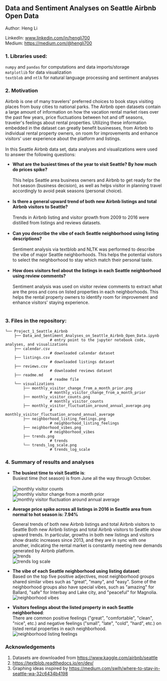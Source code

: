 ## Data and Sentiment Analyses on Seattle Airbnb Open Data

Author: Heng Li

LinkedIn: www.linkedin.com/in/hengli700 <br>
Medium: https://medium.com/@hengli700


### 1. Libraries used:
```numpy``` and ```pandas``` for computations and data imports/storage <br>
```matplotlib``` for data visualization <br>
```textblob``` and ```ntlk``` for natural language processing and sentiment analyses
### 2. Motivation
Airbnb is one of many travelers' preferred choices to book stays visiting places from busy cities to national parks. The Airbnb open datasets contain a large amount of information on how the vacation rental market rises over the past few years, price fluctuations between hot and off seasons, traveler's feelings about rental properties. Utilizing these information embedded in the dataset can greatly benefit businesses, from Airbnb to individual rental property owners, on room for improvements and enhance visitors' user experience about the platform and listings. 
<br><br>
In this Seattle Airbnb data set, data analyses and visualizations were used to answer the following questions:
- **What are the busiest times of the year to visit Seattle? By how much do prices spike?**
<br><br>
  This helps Seattle area business owners and Airbnb to get ready for the hot season (business decision), as well as helps visitor in planning travel accordingly to avoid peak seasons (personal choice).
<br><br>
- **Is there a general upward trend of both new Airbnb listings and total Airbnb visitors to Seattle?**
<br><br>
  Trends in Airbnb listing and visitor growth from 2009 to 2016 were distilled from listings and reviews datasets.
<br><br>
- **Can you describe the vibe of each Seattle neighborhood using listing descriptions?**
<br><br>
  Sentiment analysis via textblob and NLTK was performed to describe the vibe of major Seattle neighborhoods. This helps the potential visitors to select the neighborhood to stay which match their personal taste.
<br><br>
- **How does visitors feel about the listings in each Seattle neighborhood using review comments?**
<br><br>
  Sentiment analysis was used on visitor review comments to extract what are the pros and cons on listed properties in each neighborhoods. This helps the rental property owners to identify room for improvement and enhance visitors' staying experience.
<br><br>
### 3. Files in the repository:
```
└── Project_1_Seattle_Airbnb
	├── Data_and_Sentiment_Analyses_on_Seattle_Airbnb_Open_Data.ipynb
					# entry point to the jupyter notebook code, analyses, and visualizations
	├── calendar.csv
					# downloaded calendar dataset
	├── listings.csv
					# downloaded listings dataset
	├── reviews.csv
					# downloaded reviews dataset
	├── readme.md
					# readme file
	└── visualizations
		├── monthly_visitor_change_from_a_month_prior.png   
					# monthly_visitor_change_from_a_month_prior
		├── monthly_visitor_counts.png   
					# monthly_visitor_counts
		├── monthly_visitor_fluctuation_around_annual_average.png  
					# monthly_visitor_fluctuation_around_annual_average
		├── neighborhood_listing_feelings.png   
					# neighborhood_listing_feelings
		├── neighborhood_vibes.png  
					# neighborhood_vibes
		├── trends.png   
					# trends
		└── trends_log_scale.png   
					# trends_log_scale
```

### 4. Summary of results and analyses
* **The busiest time to visit Seattle is**:<br>
  Busiest time (hot season) is from June all the way through October.<br>
	<br>
	![monthly visitor counts](visualizations/monthly_visitor_counts.png "monthly_visitor_counts")
	<br>
	![monthly visitor change from a month prior](visualizations/monthly_visitor_change_from_a_month_prior.png "monthly_visitor_change_from_a_month_prior")
	<br>
	![monthly visitor fluctuation around annual average](visualizations/monthly_visitor_fluctuation_around_annual_average.png "monthly_visitor_fluctuation_around_annual_average")

* **Average price spike across all listings in 2016 in Seattle area from normal to hot season is: 7.94%** <br>

	General trends of both new Airbnb listings and total Airbnb visitors to Seattle
	Both new Airbnb listings and total Airbnb visitors to Seattle show upward trends. In particular, growths in both new listings and visitors show drastic increases since 2013, and they are in sync with one another, indicating the rental market is constantly meeting new demands generated by Airbnb platform.
	<br>
	![trends](visualizations/trends.png "trends")
	<br>
	![trends log scale](visualizations/trends_log_scale.png "trends_log_scale")

- **The vibe of each Seattle neighborhood using listing dataset**: <br>
	Based on the top five positive adjectives, most neighborhood groups shared similar vibes such as "great", "many", and "easy". Some of the neighborhood groups also have special vibes, such as "amazing" for Ballard, "safe" for Interbay and Lake city, and "peaceful" for Magnolia.<br>
	![neighborhood vibes](visualizations/neighborhood_vibes.png "neighborhood_vibes")

- **Visitors feelings about the listed property in each Seattle neighborhood**:<br>
	There are common positive feelings ("great", "comfortable", "clean", "nice", etc.) and negative feelings ("small", "late", "cold", "hard", etc.) on listed rental properties in each neighborhood.
	<br>
	![neighborhood listing feelings](visualizations/neighborhood_listing_feelings.png "neighborhood_listing_feelings")
  <br>
  
### Acknowledgements
1. Datasets are downloaded from https://www.kaggle.com/airbnb/seattle
2. https://textblob.readthedocs.io/en/dev/
3. Graphing ideas inspired by https://medium.com/swlh/where-to-stay-in-seattle-wa-32c6434b4198